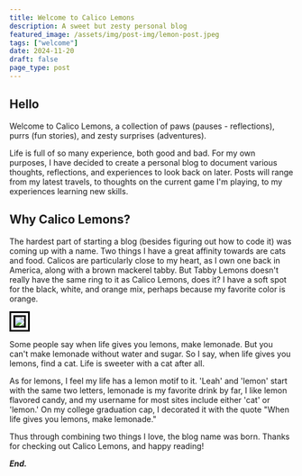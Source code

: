 ```yaml
---
title: Welcome to Calico Lemons
description: A sweet but zesty personal blog
featured_image: /assets/img/post-img/lemon-post.jpeg
tags: ["welcome"]
date: 2024-11-20
draft: false
page_type: post
---
```


## Hello

Welcome to Calico Lemons, a collection of paws (pauses - reflections), purrs (fun stories), and zesty surprises (adventures). 

Life is full of so many experience, both good and bad. For my own purposes, I have decided to create a personal blog to document various thoughts, reflections, and experiences to look back on later. Posts will range from my latest travels, to thoughts on the current game I'm playing, to my experiences learning new skills.

## Why Calico Lemons?

The hardest part of starting a blog (besides figuring out how to code it) was coming up with a name. Two things I have a great affinity towards are cats and food. Calicos are particularly close to my heart, as I own one back in America, along with a brown mackerel tabby. But Tabby Lemons doesn't really have the same ring to it as Calico Lemons, does it? I have a soft spot for the black, white, and orange mix, perhaps because my favorite color is orange.

<img class="img-fluid" src="/assets/img/home-bg.jpeg" style="border: 10px double #000;">

<span class="caption text-muted">Some people say when life gives you lemons, make lemonade. But you can't make lemonade without water and sugar. So I say, when life gives you lemons, find a cat. Life is sweeter with a cat after all.</span>

As for lemons, I feel my life has a lemon motif to it. 'Leah' and 'lemon' start with the same two letters, lemonade is my favorite drink by far, I like lemon flavored candy, and my username for most sites include either 'cat' or 'lemon.' On my college graduation cap, I decorated it with the quote "When life gives you lemons, make lemonade." 

Thus through combining two things I love, the blog name was born. Thanks for checking out Calico Lemons, and happy reading!

***End.***
